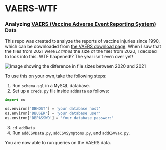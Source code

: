 # VAERS-WTF
### Analyzing [VAERS (Vaccine Adverse Event Reporting System)](https://vaers.hhs.gov/) Data

This repo was created to analyze the reports of vaccine injuries since 1990, which can be downloaded from [the VAERS download page](https://vaers.hhs.gov/data/datasets.html?). When I saw that the files from 2021 were *12 times* the size of the files from 2020, I decided to look into this. WTF happened!? The year isn't even over yet!

![Image showing the difference in file sizes between 2020 and 2021](https://raw.githubusercontent.com/noahbroyles/VAERS-WTF/master/images/filesizes.png)

To use this on your own, take the following steps:
1. Run `schema.sql` in a MySQL database.
2. Set up a `creds.py` file inside `addData` as follows:
  ```python
import os

os.environ['DBHOST'] = 'your database host'
os.environ['DBUSER'] = 'your database user'
os.environ['DBPASSWD'] = 'Your database password'
  ```
3. `cd addData`
4. Run `addCSVData.py`, `addCSVSymptoms.py`, and `addCSVVax.py`.

You are now able to run queries on the VAERS data.
